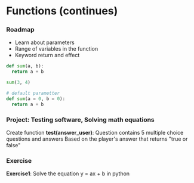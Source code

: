 # Functions (continues)

### Roadmap
- Learn about parameters
- Range of variables in the function
- Keyword return and effect

```python
def sum(a, b):
  return a + b

sum(3, 4)

# default parametter
def sum(a = 0, b = 0):
  return a + b
```

### Project: Testing software, Solving math equations
Create function **test(answer_user)**: 
Question contains 5 multiple choice questions and answers
Based on the player's answer that returns "true or false"

### Exercise

**Exercise1**: Solve the equation y = ax + b in python
